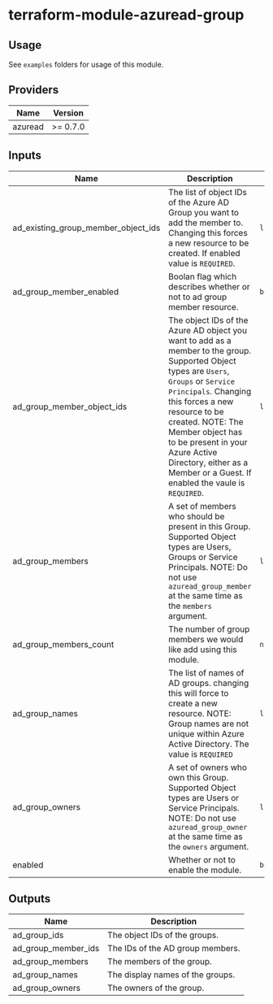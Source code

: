 # terraform-module-azuread-group

## Usage
See `examples` folders for usage of this module.

<!-- BEGINNING OF PRE-COMMIT-TERRAFORM DOCS HOOK -->
## Providers

| Name | Version |
|------|---------|
| azuread | >= 0.7.0 |

## Inputs

| Name | Description | Type | Default | Required |
|------|-------------|------|---------|:-----:|
| ad\_existing\_group\_member\_object\_ids | The list of object IDs of the Azure AD Group you want to add the member to. Changing this forces a new resource to be created. If enabled value is `REQUIRED`. | `list(string)` | <pre>[<br>  ""<br>]</pre> | no |
| ad\_group\_member\_enabled | Boolan flag which describes whether or not to ad group member resource. | `bool` | `false` | no |
| ad\_group\_member\_object\_ids | The object IDs of the Azure AD object you want to add as a member to the group. Supported Object types are `Users`, `Groups` or `Service Principals`. Changing this forces a new resource to be created. NOTE: The Member object has to be present in your Azure Active Directory, either as a Member or a Guest. If enabled the vaule is `REQUIRED`. | `list(string)` | <pre>[<br>  ""<br>]</pre> | no |
| ad\_group\_members | A set of members who should be present in this Group. Supported Object types are Users, Groups or Service Principals. NOTE: Do not use `azuread_group_member` at the same time as the `members` argument. | `list(list(string))` | <pre>[<br>  null<br>]</pre> | no |
| ad\_group\_members\_count | The number of group members we would like add using this module. | `number` | `1` | no |
| ad\_group\_names | The list of names of AD groups. changing this will force to create a new resource. NOTE: Group names are not unique within Azure Active Directory. The value is `REQUIRED` | `list(string)` | <pre>[<br>  ""<br>]</pre> | no |
| ad\_group\_owners | A set of owners who own this Group. Supported Object types are Users or Service Principals. NOTE: Do not use `azuread_group_owner` at the same time as the `owners` argument. | `list(list(string))` | <pre>[<br>  null<br>]</pre> | no |
| enabled | Whether or not to enable the module. | `bool` | `true` | no |

## Outputs

| Name | Description |
|------|-------------|
| ad\_group\_ids | The object IDs of the groups. |
| ad\_group\_member\_ids | The IDs of the AD group members. |
| ad\_group\_members | The members of the group. |
| ad\_group\_names | The display names of the groups. |
| ad\_group\_owners | The owners of the group. |

<!-- END OF PRE-COMMIT-TERRAFORM DOCS HOOK -->
